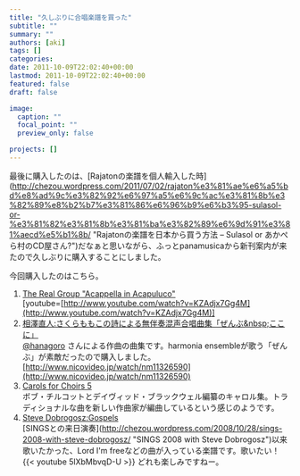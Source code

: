 ```yaml
---
title: "久しぶりに合唱楽譜を買った"
subtitle: ""
summary: ""
authors: [aki]
tags: []
categories: 
date: 2011-10-09T22:02:40+00:00
lastmod: 2011-10-09T22:02:40+00:00
featured: false
draft: false

image:
  caption: ""
  focal_point: ""
  preview_only: false

projects: []
---
```

最後に購入したのは、[Rajatonの楽譜を個人輸入した時](http://chezou.wordpress.com/2011/07/02/rajaton%e3%81%ae%e6%a5%bd%e8%ad%9c%e3%82%92%e6%97%a5%e6%9c%ac%e3%81%8b%e3%82%89%e8%b2%b7%e3%81%86%e6%96%b9%e6%b3%95-sulasol-or-%e3%81%82%e3%81%8b%e3%81%ba%e3%82%89%e6%9d%91%e3%81%aecd%e5%b1%8b/ &quot;Rajatonの楽譜を日本から買う方法 – Sulasol or あかぺら村のCD屋さん?&quot;)だなぁと思いながら、ふっとpanamusicaから新刊案内が来たので久しぶりに購入することにしました。

今回購入したのはこちら。

1. [The Real Group &quot;Acappella in Acapuluco&quot;](http://www.panamusica.co.jp/ja/product/5839/)  
[youtube=[http://www.youtube.com/watch?v=KZAdjx7Gg4M](http://www.youtube.com/watch?v=KZAdjx7Gg4M)]
2. [相澤直人:さくらももこの詩による無伴奏混声合唱曲集「ぜんぶ&amp;nbsp;ここに」](http://www.panamusica.co.jp/ja/product/13488/)  
[@hanagoro](http://twitter.com/hanagoro) さんによる作曲の曲集です。harmonia ensembleが歌う「ぜんぶ」が素敵だったので購入しました。  
[http://www.nicovideo.jp/watch/nm11326590](http://www.nicovideo.jp/watch/nm11326590)
3. [Carols for Choirs 5](http://www.panamusica.co.jp/ja/product/13530/)  
ボブ・チルコットとデイヴィッド・ブラックウェル編纂のキャロル集。トラディショナルな曲を新しい作曲家が編曲しているという感じのようです。
4. [Steve Dobrogosz:Gospels](http://www.panamusica.co.jp/ja/product/7651/)  
[SINGSとの来日演奏](http://chezou.wordpress.com/2008/10/28/sings-2008-with-steve-dobrogosz/ &quot;SINGS 2008 with Steve Dobrogosz&quot;)以来歌いたかった、Lord I&#39;m freeなどの曲が入っている楽譜です。歌いたい！  
{{< youtube 5lXbMbvqD-U >}}
どれも楽しみですねー。
